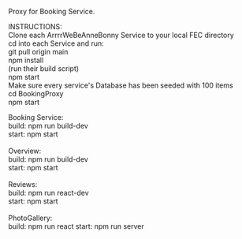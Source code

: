 Proxy for Booking Service. 

INSTRUCTIONS:<br/>
  Clone each ArrrrWeBeAnneBonny Service to your local FEC directory\
    cd into each Service and run:\
    git pull origin main\
    npm install\
    (run their build script)\
    npm start\
    Make sure every service's Database has been seeded with 100 items\
    cd BookingProxy\
    npm start
  
  Booking Service:\
    build: npm run build-dev\
    start: npm start\
  \
  Overview:\
    build: npm run build-dev\
    start: npm start\
  \
  Reviews:\
    build: npm run react-dev\
    start: npm start\
  \
  PhotoGallery:\
    build: npm run react
    start: npm run server
